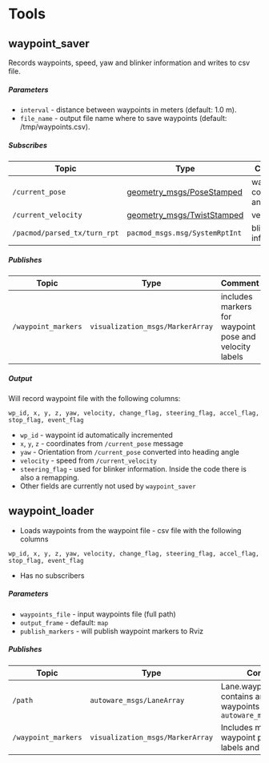 # Tools

## waypoint_saver

Records waypoints, speed, yaw and blinker information and writes to csv file.

##### Parameters

* `interval` - distance between waypoints in meters (default: 1.0 m).
* `file_name` - output file name where to save waypoints (default: /tmp/waypoints.csv).

##### Subscribes

| Topic | Type | Comment |
| --- | --- | --- |
| `/current_pose` | [geometry_msgs/PoseStamped](http://docs.ros.org/en/noetic/api/geometry_msgs/html/msg/PoseStamped.html) | waypoint coordinates and yaw |
| `/current_velocity` | [geometry_msgs/TwistStamped](http://docs.ros.org/en/noetic/api/geometry_msgs/html/msg/TwistStamped.html) | velocity |
| `/pacmod/parsed_tx/turn_rpt` | `pacmod_msgs.msg/SystemRptInt` | blinker information |

##### Publishes

| Topic | Type | Comment |
| --- | --- | --- |
| `/waypoint_markers` | `visualization_msgs/MarkerArray` | includes markers for waypoint pose and velocity labels |

##### Output

Will record waypoint file with the following columns:

```wp_id, x, y, z, yaw, velocity, change_flag, steering_flag, accel_flag, stop_flag, event_flag```

* `wp_id` - waypoint id automatically incremented
* `x`, `y`, `z` - coordinates from `/current_pose` message
* `yaw` - Orientation from `/current_pose` converted into heading angle
* `velocity` - speed from `/current_velocity`
* `steering_flag` - used for blinker information. Inside the code there is also a remapping.
* Other fields are currently not used by `waypoint_saver`

## waypoint_loader

* Loads waypoints from the waypoint file - csv file with the following columns

```wp_id, x, y, z, yaw, velocity, change_flag, steering_flag, accel_flag, stop_flag, event_flag```

* Has no subscribers

##### Parameters
* `waypoints_file` - input waypoints file (full path)
* `output_frame` - default: `map`
* `publish_markers` - will publish waypoint markers to Rviz 

##### Publishes

| Topic | Type | Comment |
| --- | --- | --- |
| `/path` | `autoware_msgs/LaneArray` | Lane.waypoints contains an array of waypoints `autoware_msgs/Waypoint` |
| `/waypoint_markers` | `visualization_msgs/MarkerArray` | Includes markers for waypoint pose, velocity labels and path |
